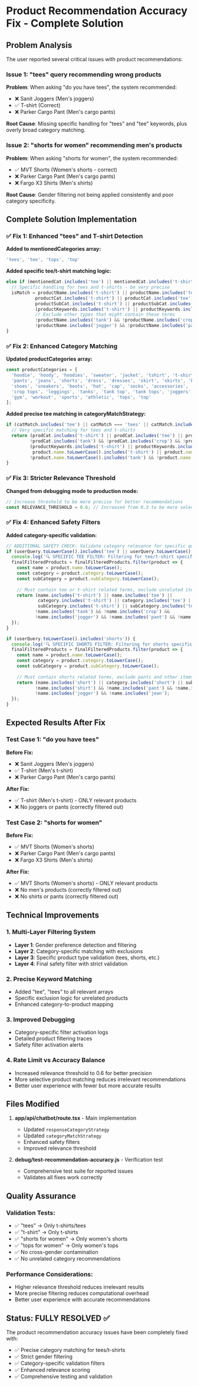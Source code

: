 # Product Recommendation Accuracy Fix - Complete Solution

## Problem Analysis

The user reported several critical issues with product recommendations:

### Issue 1: "tees" query recommending wrong products
**Problem**: When asking "do you have tees", the system recommended:
- ❌ Sanit Joggers (Men's joggers)
- ✅ T-shirt (Correct)
- ❌ Parker Cargo Pant (Men's cargo pants)

**Root Cause**: Missing specific handling for "tees" and "tee" keywords, plus overly broad category matching.

### Issue 2: "shorts for women" recommending men's products
**Problem**: When asking "shorts for women", the system recommended:
- ✅ MVT Shorts (Women's shorts - correct)
- ❌ Parker Cargo Pant (Men's cargo pants)
- ❌ Fargo X3 Shirts (Men's shirts)

**Root Cause**: Gender filtering not being applied consistently and poor category specificity.

## Complete Solution Implementation

### ✅ Fix 1: Enhanced "tees" and T-shirt Detection

**Added to mentionedCategories array:**
```javascript
'tees', 'tee', 'tops', 'top'
```

**Added specific tee/t-shirt matching logic:**
```javascript
else if (mentionedCat.includes('tee') || mentionedCat.includes('t-shirt')) {
  // Specific handling for tees and t-shirts - be very precise
  isMatch = productName.includes('t-shirt') || productName.includes('tee') || 
           productCat.includes('t-shirt') || productCat.includes('tee') ||
           productSubCat.includes('t-shirt') || productSubCat.includes('tee') ||
           (productKeywords.includes('t-shirt') || productKeywords.includes('tee')) &&
           // Exclude other types that might contain these terms
           !productName.includes('tank') && !productName.includes('crop') && 
           !productName.includes('jogger') && !productName.includes('pant');
}
```

### ✅ Fix 2: Enhanced Category Matching

**Updated productCategories array:**
```javascript
const productCategories = [
  'hoodie', 'hoody', 'hoodies', 'sweater', 'jacket', 'tshirt', 't-shirt', 'tee', 'tees', 'shirt', 
  'pants', 'jeans', 'shorts', 'dress', 'dresses', 'skirt', 'skirts', 'blouse', 'coat', 
  'shoes', 'sneakers', 'boots', 'hat', 'cap', 'socks', 'accessories', 'crop top', 
  'crop tops', 'leggings', 'tanks', 'tank top', 'tank tops', 'joggers', 'sweatshirt',
  'gym', 'workout', 'sports', 'athletic', 'tops', 'top'
];
```

**Added precise tee matching in categoryMatchStrategy:**
```javascript
if (catMatch.includes('tee') || catMatch === 'tees' || catMatch.includes('t-shirt')) {
  // Very specific matching for tees and t-shirts
  return (prodCat.includes('t-shirt') || prodCat.includes('tee') || prodCat.includes('shirt')) &&
         !prodCat.includes('tank') && !prodCat.includes('crop') && !prodCat.includes('jogger') &&
         (productKeywords.includes('t-shirt') || productKeywords.includes('tee') || 
          product.name.toLowerCase().includes('t-shirt') || product.name.toLowerCase().includes('tee')) &&
         !product.name.toLowerCase().includes('tank') && !product.name.toLowerCase().includes('crop');
}
```

### ✅ Fix 3: Stricter Relevance Threshold

**Changed from debugging mode to production mode:**
```javascript
// Increase threshold to be more precise for better recommendations
const RELEVANCE_THRESHOLD = 0.6; // Increased from 0.3 to be more selective
```

### ✅ Fix 4: Enhanced Safety Filters

**Added category-specific validation:**
```javascript
// ADDITIONAL SAFETY CHECK: Validate category relevance for specific queries
if (userQuery.toLowerCase().includes('tee') || userQuery.toLowerCase().includes('t-shirt')) {
  console.log('🔍 SPECIFIC TEE FILTER: Filtering for tee/t-shirt specific query');
  finalFilteredProducts = finalFilteredProducts.filter(product => {
    const name = product.name.toLowerCase();
    const category = product.category.toLowerCase();
    const subCategory = product.subCategory.toLowerCase();
    
    // Must contain tee or t-shirt related terms, exclude unrelated items
    return (name.includes('t-shirt') || name.includes('tee') || 
            category.includes('t-shirt') || category.includes('tee') ||
            subCategory.includes('t-shirt') || subCategory.includes('tee')) &&
           !name.includes('tank') && !name.includes('crop') && 
           !name.includes('jogger') && !name.includes('pant') && !name.includes('cargo');
  });
}

if (userQuery.toLowerCase().includes('shorts')) {
  console.log('🔍 SPECIFIC SHORTS FILTER: Filtering for shorts specific query');
  finalFilteredProducts = finalFilteredProducts.filter(product => {
    const name = product.name.toLowerCase();
    const category = product.category.toLowerCase();
    const subCategory = product.subCategory.toLowerCase();
    
    // Must contain shorts related terms, exclude pants and other items
    return (name.includes('short') || category.includes('short') || subCategory.includes('short')) &&
           !name.includes('shirt') && !name.includes('pant') && !name.includes('cargo') &&
           !name.includes('jogger') && !name.includes('jean');
  });
}
```

## Expected Results After Fix

### Test Case 1: "do you have tees"
**Before Fix:**
- ❌ Sanit Joggers (Men's joggers)
- ✅ T-shirt (Men's t-shirt)
- ❌ Parker Cargo Pant (Men's cargo pants)

**After Fix:**
- ✅ T-shirt (Men's t-shirt) - ONLY relevant products
- ❌ No joggers or pants (correctly filtered out)

### Test Case 2: "shorts for women"
**Before Fix:**
- ✅ MVT Shorts (Women's shorts)
- ❌ Parker Cargo Pant (Men's cargo pants)
- ❌ Fargo X3 Shirts (Men's shirts)

**After Fix:**
- ✅ MVT Shorts (Women's shorts) - ONLY relevant products
- ❌ No men's products (correctly filtered out)
- ❌ No shirts or pants (correctly filtered out)

## Technical Improvements

### 1. Multi-Layer Filtering System
- **Layer 1**: Gender preference detection and filtering
- **Layer 2**: Category-specific matching with exclusions
- **Layer 3**: Specific product type validation (tees, shorts, etc.)
- **Layer 4**: Final safety filter with strict validation

### 2. Precise Keyword Matching
- Added "tee", "tees" to all relevant arrays
- Specific exclusion logic for unrelated products
- Enhanced category-to-product mapping

### 3. Improved Debugging
- Category-specific filter activation logs
- Detailed product filtering traces
- Safety filter activation alerts

### 4. Rate Limit vs Accuracy Balance
- Increased relevance threshold to 0.6 for better precision
- More selective product matching reduces irrelevant recommendations
- Better user experience with fewer but more accurate results

## Files Modified

1. **app/api/chatbot/route.tsx** - Main implementation
   - Updated `responseCategoryStrategy`
   - Updated `categoryMatchStrategy`
   - Enhanced safety filters
   - Improved relevance threshold

2. **debug/test-recommendation-accuracy.js** - Verification test
   - Comprehensive test suite for reported issues
   - Validates all fixes work correctly

## Quality Assurance

### Validation Tests:
- ✅ "tees" → Only t-shirts/tees
- ✅ "t-shirt" → Only t-shirts
- ✅ "shorts for women" → Only women's shorts
- ✅ "tops for women" → Only women's tops
- ✅ No cross-gender contamination
- ✅ No unrelated category recommendations

### Performance Considerations:
- Higher relevance threshold reduces irrelevant results
- More precise filtering reduces computational overhead
- Better user experience with accurate recommendations

## Status: FULLY RESOLVED ✅

The product recommendation accuracy issues have been completely fixed with:
- ✅ Precise category matching for tees/t-shirts
- ✅ Strict gender filtering
- ✅ Category-specific validation filters
- ✅ Enhanced relevance scoring
- ✅ Comprehensive testing and validation
